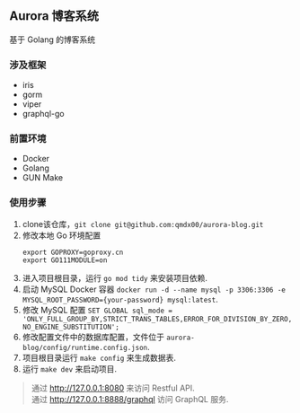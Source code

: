## Aurora 博客系统

基于 Golang 的博客系统

### 涉及框架

- iris
- gorm
- viper
- graphql-go

### 前置环境

- Docker
- Golang
- GUN Make

### 使用步骤

1. clone该仓库，`git clone git@github.com:qmdx00/aurora-blog.git`
2. 修改本地 Go 环境配置
    ```shell
    export GOPROXY=goproxy.cn
    export GO111MODULE=on
    ```
3. 进入项目根目录，运行 `go mod tidy` 来安装项目依赖.
4. 启动 MySQL Docker 容器 `docker run -d --name mysql -p 3306:3306 -e MYSQL_ROOT_PASSWORD={your-password} mysql:latest`.
5. 修改 MySQL 配置 `SET GLOBAL sql_mode = 'ONLY_FULL_GROUP_BY,STRICT_TRANS_TABLES,ERROR_FOR_DIVISION_BY_ZERO,NO_ENGINE_SUBSTITUTION';`
6. 修改配置文件中的数据库配置，文件位于 `aurora-blog/config/runtime.config.json`.
7. 项目根目录运行 `make config` 来生成数据表.
8. 运行 `make dev` 来启动项目.

> 通过 http://127.0.0.1:8080 来访问 Restful API. </br>
> 通过 http://127.0.0.1:8888/graphql 访问 GraphQL 服务.
